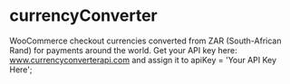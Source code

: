 # currencyConverter

WooCommerce checkout currencies converted from ZAR (South-African Rand) for payments around the world.
Get your API key here: www.currencyconverterapi.com and assign it to apiKey = 'Your API Key Here';

